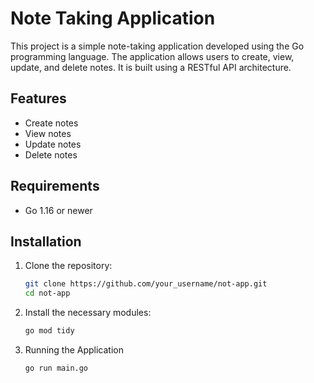 # Note Taking Application

This project is a simple note-taking application developed using the Go programming language. The application allows users to create, view, update, and delete notes. It is built using a RESTful API architecture.

## Features

- Create notes
- View notes
- Update notes
- Delete notes

## Requirements

- Go 1.16 or newer

## Installation

1. Clone the repository:

   ```bash
   git clone https://github.com/your_username/not-app.git
   cd not-app

2. Install the necessary modules:

   ```bash
   go mod tidy

3. Running the Application

   ```bash
   go run main.go
